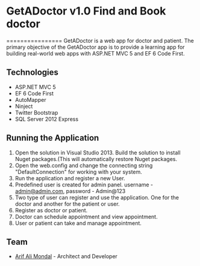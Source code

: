 # GetADoctor v1.0 Find and Book doctor
================
GetADoctor is a web app for doctor and patient. The primary objective of the GetADoctor app is to provide a learning app for building real-world web apps with ASP.NET MVC 5 and EF 6 Code First.


Technologies
------------
* ASP.NET MVC 5
* EF 6 Code First 
* AutoMapper
* Ninject
* Twitter Bootstrap
* SQL Server 2012 Express

Running the Application
-----------------------

1. Open the solution in Visual Studio 2013. Build the solution to install Nuget packages.(This will automatically restore Nuget packages.
2. Open the web.config and change the connecting string "DefaultConnection" for working with your system.
3. Run the application and  register a new User.
4. Predefined user is created for admin panel. username - admin@admin.com, password - Admin@123
5. Two type of user can register and use the application. One for the doctor and another for the patient or user.
6. Register as doctor or patient.
7. Doctor can schedule appointment and view appointment.
8. User or patient can take and manage appointment.
 
## Team

* [Arif Ali Mondal](arifali.mondal@gmail.com) - Architect and Developer
